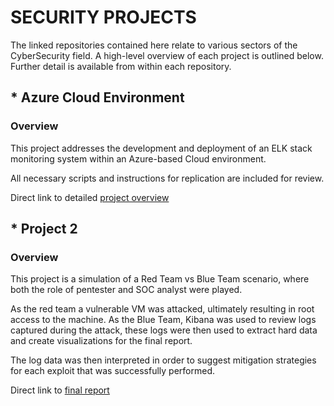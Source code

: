 # SECURITY PROJECTS
The linked repositories contained here relate to various sectors of the CyberSecurity field. A high-level overview of each project is outlined below. Further detail is available from within each repository.

## * Azure Cloud Environment
### Overview
This project addresses the development and deployment of an ELK stack monitoring system within an Azure-based Cloud environment.

All necessary scripts and instructions for replication are included for review.

Direct link to detailed [project overview](https://github.com/T-Stringfellow/Azure-Cloud-Environment/blob/main/README.md)

## * Project 2
### Overview
This project is a simulation of a Red Team vs Blue Team scenario, where both the role of pentester and SOC analyst were played.

As the red team a vulnerable VM was attacked, ultimately resulting in root access to the machine. As the Blue Team, Kibana was used to review logs captured during the attack, these logs were then used to extract hard data and create visualizations for the final report.

The log data was then interpreted in order to suggest mitigation strategies for each exploit that was successfully performed.

Direct link to [final report](https://github.com/T-Stringfellow/Project-2/blob/main/PenTest-Report.pdf)
